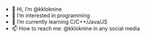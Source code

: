 - 👋 Hi, I’m @kkloknine
- 👀 I’m interested in programming
- 🌱 I’m currently learning C/C++/Java/JS
- 📫 How to reach me: @kkloknine in any social media

<!---
kkloknine/kkloknine is a ✨ special ✨ repository because its `README.md` (this file) appears on your GitHub profile.
You can click the Preview link to take a look at your changes.
--->
